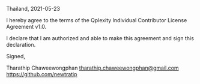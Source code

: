 Thailand, 2021-05-23

I hereby agree to the terms of the Qplexity Individual Contributor License
Agreement v1.0.

I declare that I am authorized and able to make this agreement and sign this
declaration.

Signed,

Tharathip Chaweewongphan tharathip.chaweewongphan@gmail.com https://github.com/newtratip
